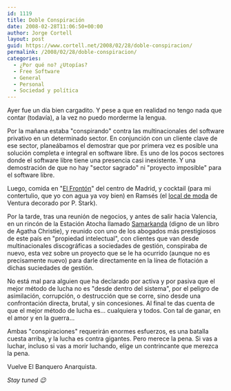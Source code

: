 ```yaml
---
id: 1119
title: Doble Conspiración
date: 2008-02-28T11:06:50+00:00
author: Jorge Cortell
layout: post
guid: https://www.cortell.net/2008/02/28/doble-conspiracion/
permalink: /2008/02/28/doble-conspiracion/
categories:
  - ¿Por qué no? ¿Utopías?
  - Free Software
  - General
  - Personal
  - Sociedad y polí­tica
---
```

Ayer fue un dí­a bien cargadito. Y pese a que en realidad no tengo nada que contar (todaví­a), a la vez no puedo morderme la lengua.

Por la mañana estaba "conspirando" contra las multinacionales del software privativo en un determinado sector. En conjunción con un cliente clave de ese sector, planeábamos el demostrar que por primera vez es posible una solución completa e integral en software libre. Es uno de los pocos sectores donde el software libre tiene una presencia casi inexistente. Y una demostración de que no hay "sector sagrado" ni "proyecto imposible" para el software libre.

Luego, comida en "<a target="_blank" title="artí­culo en Frommers" href="https://www.frommers.com/destinations/madrid/D54920.html">El Frontón</a>" del centro de Madrid, y cocktail (para mi contertulio, que yo con agua ya voy bien) en Ramsés (el <a target="_blank" title="noticia en revista GQ" href="https://www.revistagq.com/index.php/mod.noticias/mem.detalle/idmenu.106/idnoticia.68902/relcategoria.2570/chk.82c08a1649094ac1bc0a281ec79c4c67.html">local de moda</a> de Ventura decorado por P. Stark).

Por la tarde, tras una reunión de negocios, y antes de salir hacia Valencia, en un rincón de la Estación Atocha llamado <a target="_blank" title="Ficha en El Mundo" href="https://www.elmundo.es/metropoli/restaurantes/fichas/d8/1240_ficha.html">Samarkanda</a> (digno de un libro de Agatha Christie), y reunido con uno de los abogados más prestigiosos de este paí­s en "propiedad intelectual", con clientes que van desde multinacionales discográficas a sociedades de gestión, conspiraba de nuevo, esta vez sobre un proyecto que se le ha ocurrido (aunque no es precisamente nuevo) para darle directamente en la lí­nea de flotación a dichas suciedades de gestión.

No está mal para alguien que ha declarado por activa y por pasiva que el mejor método de lucha no es "desde dentro del sistema", por el peligro de asimilación, corrupción, o destrucción que se corre, sino desde una confrontación directa, brutal, y sin concesiones. Al final te das cuenta de que el mejor método de lucha es... cualquiera y todos. Con tal de ganar, en el amor y en la guerra...

Ambas "conspiraciones" requerirán enormes esfuerzos, es una batalla cuesta arriba, y la lucha es contra gigantes. Pero merece la pena. Si vas a luchar, incluso si vas a morir luchando, elige un contrincante que merezca la pena.

Vuelve El Banquero Anarquista.

_Stay tuned 😉_